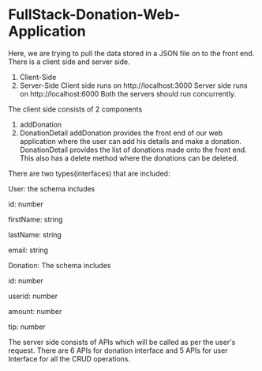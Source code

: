 # FullStack-Donation-Web-Application
Here, we are trying to pull the data stored in a JSON file on to the front end. 
There is a client side and server side.  

1. Client-Side
2. Server-Side 
Client side runs on http://localhost:3000
Server side runs on http://localhost:6000
Both the servers should run concurrently. 

The client side consists of 2 components

1. addDonation
2. DonationDetail 
addDonation provides the front end of our web application where the user can add his details and make a donation. 
DonationDetail provides the list of donations made onto the front end. This also has a delete method where the donations can be deleted.

There are two types(interfaces) that are included:

User: the schema includes 

id: number 

firstName: string 

lastName: string 

email: string

Donation: The schema includes 

id: number 

userid: number 

amount: number 

tip: number

The server side consists of APIs which will be called as per the user's request. 
There are 6 APIs for donation interface and 5 APIs for user Interface for all the CRUD operations.
